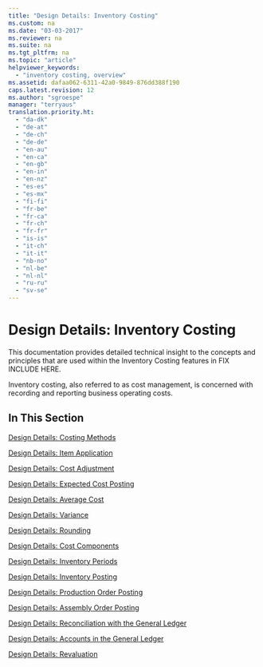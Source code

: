 ```yaml
---
title: "Design Details: Inventory Costing"
ms.custom: na
ms.date: "03-03-2017"
ms.reviewer: na
ms.suite: na
ms.tgt_pltfrm: na
ms.topic: "article"
helpviewer_keywords: 
  - "inventory costing, overview"
ms.assetid: dafaa062-6311-42a0-9849-876dd388f190
caps.latest.revision: 12
ms.author: "sgroespe"
manager: "terryaus"
translation.priority.ht: 
  - "da-dk"
  - "de-at"
  - "de-ch"
  - "de-de"
  - "en-au"
  - "en-ca"
  - "en-gb"
  - "en-in"
  - "en-nz"
  - "es-es"
  - "es-mx"
  - "fi-fi"
  - "fr-be"
  - "fr-ca"
  - "fr-ch"
  - "fr-fr"
  - "is-is"
  - "it-ch"
  - "it-it"
  - "nb-no"
  - "nl-be"
  - "nl-nl"
  - "ru-ru"
  - "sv-se"
---
```

# Design Details: Inventory Costing
This documentation provides detailed technical insight to the concepts and principles that are used within the Inventory Costing features in FIX INCLUDE HERE<!--[!INCLUDE[nav_current_long](../ApplicationDesign/includes/nav_current_long_md.md)] -->.  
  
 Inventory costing, also referred to as cost management, is concerned with recording and reporting business operating costs.  
  
## In This Section  
 [Design Details: Costing Methods](../ApplicationDesign/design-details-costing-methods.md)  
  
 [Design Details: Item Application](../ApplicationDesign/design-details-item-application.md)  
  
 [Design Details: Cost Adjustment](../ApplicationDesign/design-details-cost-adjustment.md)  
  
 [Design Details: Expected Cost Posting](../ApplicationDesign/design-details-expected-cost-posting.md)  
  
 [Design Details: Average Cost](../ApplicationDesign/design-details-average-cost.md)  
  
 [Design Details: Variance](../ApplicationDesign/design-details-variance.md)  
  
 [Design Details: Rounding](../ApplicationDesign/design-details-rounding.md)  
  
 [Design Details: Cost Components](../ApplicationDesign/design-details-cost-components.md)  
  
 [Design Details: Inventory Periods](../ApplicationDesign/design-details-inventory-periods.md)  
  
 [Design Details: Inventory Posting](../ApplicationDesign/design-details-inventory-posting.md)  
  
 [Design Details: Production Order Posting](../ApplicationDesign/design-details-production-order-posting.md)  
  
 [Design Details: Assembly Order Posting](../ApplicationDesign/design-details-assembly-order-posting.md)  
  
 [Design Details: Reconciliation with the General Ledger](../ApplicationDesign/design-details-reconciliation-with-the-general-ledger.md)  
  
 [Design Details: Accounts in the General Ledger](../ApplicationDesign/design-details-accounts-in-the-general-ledger.md)  
  
 [Design Details: Revaluation](../ApplicationDesign/design-details-revaluation.md)